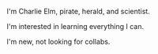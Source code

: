 I'm Charlie Elm, pirate, herald, and scientist.

I'm interested in learning everything I can.

I'm new, not looking for collabs.
